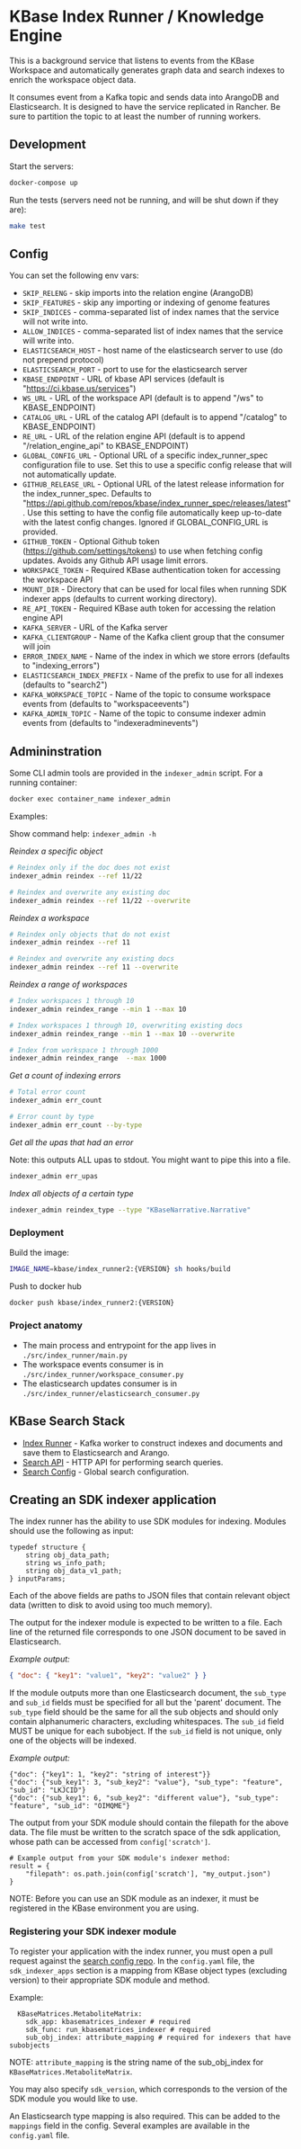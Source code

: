 # KBase Index Runner / Knowledge Engine

This is a background service that listens to events from the KBase Workspace
and automatically generates graph data and search indexes to enrich the
workspace object data.

It consumes event from a Kafka topic and sends data into ArangoDB and
Elasticsearch. It is designed to have the service replicated in Rancher. Be
sure to partition the topic to at least the number of running workers.

## Development

Start the servers:

```sh
docker-compose up
```

Run the tests (servers need not be running, and will be shut down if they are):

```sh
make test
```

## Config

You can set the following env vars:

* `SKIP_RELENG` - skip imports into the relation engine (ArangoDB)
* `SKIP_FEATURES` - skip any importing or indexing of genome features
* `SKIP_INDICES` - comma-separated list of index names that the service will not write into.
* `ALLOW_INDICES` - comma-separated list of index names that the service will write into.
* `ELASTICSEARCH_HOST` - host name of the elasticsearch server to use (do not prepend protocol)
* `ELASTICSEARCH_PORT` - port to use for the elasticsearch server
* `KBASE_ENDPOINT` - URL of kbase API services (default is "https://ci.kbase.us/services")
* `WS_URL` - URL of the workspace API (default is to append "/ws" to KBASE_ENDPOINT)
* `CATALOG_URL` - URL of the catalog API (default is to append "/catalog" to KBASE_ENDPOINT)
* `RE_URL` - URL of the relation engine API (default is to append "/relation_engine_api" to KBASE_ENDPOINT)
* `GLOBAL_CONFIG_URL` - Optional URL of a specific index_runner_spec configuration file to use. Set this to use a specific config release that will not automatically update.
* `GITHUB_RELEASE_URL` - Optional URL of the latest release information for the index_runner_spec. Defaults to "https://api.github.com/repos/kbase/index_runner_spec/releases/latest". Use this setting to have the config file automatically keep up-to-date with the latest config changes. Ignored if GLOBAL_CONFIG_URL is provided.
* `GITHUB_TOKEN` - Optional Github token (https://github.com/settings/tokens) to use when fetching config updates. Avoids any Github API usage limit errors.
* `WORKSPACE_TOKEN` - Required KBase authentication token for accessing the workspace API
* `MOUNT_DIR` - Directory that can be used for local files when running SDK indexer apps (defaults to current working directory).
* `RE_API_TOKEN` - Required KBase auth token for accessing the relation engine API
* `KAFKA_SERVER` - URL of the Kafka server
* `KAFKA_CLIENTGROUP` - Name of the Kafka client group that the consumer will join
* `ERROR_INDEX_NAME` - Name of the index in which we store errors (defaults to "indexing_errors")
* `ELASTICSEARCH_INDEX_PREFIX` - Name of the prefix to use for all indexes (defaults to "search2")
* `KAFKA_WORKSPACE_TOPIC` - Name of the topic to consume workspace events from (defaults to "workspaceevents")
* `KAFKA_ADMIN_TOPIC` - Name of the topic to consume indexer admin events from (defaults to "indexeradminevents")

## Admininstration

Some CLI admin tools are provided in the `indexer_admin` script. For a running container:

```sh
docker exec container_name indexer_admin
```

Examples:

Show command help: `indexer_admin -h`

_Reindex a specific object_ 

```sh
# Reindex only if the doc does not exist
indexer_admin reindex --ref 11/22

# Reindex and overwrite any existing doc
indexer_admin reindex --ref 11/22 --overwrite
```

_Reindex a workspace_

```sh
# Reindex only objects that do not exist
indexer_admin reindex --ref 11

# Reindex and overwrite any existing docs
indexer_admin reindex --ref 11 --overwrite
```

_Reindex a range of workspaces_

```sh
# Index workspaces 1 through 10
indexer_admin reindex_range --min 1 --max 10

# Index workspaces 1 through 10, overwriting existing docs
indexer_admin reindex_range --min 1 --max 10 --overwrite

# Index from workspace 1 through 1000
indexer_admin reindex_range  --max 1000
```

_Get a count of indexing errors_

```sh
# Total error count
indexer_admin err_count

# Error count by type
indexer_admin err_count --by-type
```

_Get all the upas that had an error_

Note: this outputs ALL upas to stdout. You might want to pipe this into a file.

```sh
indexer_admin err_upas
```

_Index all objects of a certain type_

```sh
indexer_admin reindex_type --type "KBaseNarrative.Narrative"
```

### Deployment

Build the image:

```sh
IMAGE_NAME=kbase/index_runner2:{VERSION} sh hooks/build
```

Push to docker hub

```sh
docker push kbase/index_runner2:{VERSION}
```

### Project anatomy

* The main process and entrypoint for the app lives in `./src/index_runner/main.py`
* The workspace events consumer is in `./src/index_runner/workspace_consumer.py`
* The elasticsearch updates consumer is in `./src/index_runner/elasticsearch_consumer.py`

## KBase Search Stack

* [Index Runner](https://github.com/kbaseIncubator/index_runner_deluxe) - Kafka worker to construct indexes and documents and save them to Elasticsearch and Arango.
* [Search API](https://github.com/kbaseIncubator/search_api_deluxe) - HTTP API for performing search queries.
* [Search Config](https://github.com/kbaseIncubator/search_config) - Global search configuration.

## Creating an SDK indexer application

The index runner has the ability to use SDK modules for indexing. Modules should use the following as input:

```
typedef structure {
	string obj_data_path;
	string ws_info_path;
	string obj_data_v1_path;
} inputParams;
```

Each of the above fields are paths to JSON files that contain relevant object
data (written to disk to avoid using too much memory).

The output for the indexer module is expected to be written to a file.
Each line of the returned file corresponds to one JSON document to be saved in Elasticsearch.

_Example output:_

```json
{ "doc": { "key1": "value1", "key2": "value2" } }
```

If the module outputs more than one Elasticsearch document, the `sub_type` and `sub_id` fields must be specified for all but the 'parent' document. The `sub_type` field should be the same for all the sub objects and should only contain alphanumeric characters, excluding whitespaces. The `sub_id` field MUST be unique for each subobject. If the `sub_id` field is not unique, only one of the objects will be indexed.

_Example output:_

```
{"doc": {"key1": 1, "key2": "string of interest"}}
{"doc": {"sub_key1": 3, "sub_key2": "value"}, "sub_type": "feature", "sub_id": "LKJCID"}
{"doc": {"sub_key1": 6, "sub_key2": "different value"}, "sub_type": "feature", "sub_id": "OIMQME"}
```

The output from your SDK module should contain the filepath for the above data. The file must be written to the scratch space of the sdk application, whose path can be accessed from `config['scratch']`.

```
# Example output from your SDK module's indexer method:
result = {
	"filepath": os.path.join(config['scratch'], "my_output.json")
}
```

NOTE: Before you can use an SDK module as an indexer, it must be registered in the KBase environment you are using.

### Registering your SDK indexer module

To register your application with the index runner, you must open a pull request against the [search config repo](https://github.com/kbaseIncubator/search_config). In the `config.yaml` file, the `sdk_indexer_apps` section is a mapping from KBase object types (excluding version) to their appropriate SDK module and method.

Example:

```
  KBaseMatrices.MetaboliteMatrix:
    sdk_app: kbasematrices_indexer # required
    sdk_func: run_kbasematrices_indexer # required
    sub_obj_index: attribute_mapping # required for indexers that have subobjects
```

NOTE: `attribute_mapping` is the string name of the sub_obj_index for `KBaseMatrices.MetaboliteMatrix`.

You may also specify `sdk_version`, which corresponds to the version of the SDK module you would like to use.

An Elasticsearch type mapping is also required. This can be added to the `mappings` field in the config. Several examples are available in the `config.yaml` file.
